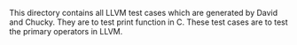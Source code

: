 This directory contains all LLVM test cases which are generated by David and Chucky.
They are to test print function in C. These test cases are to test the primary operators in LLVM.
